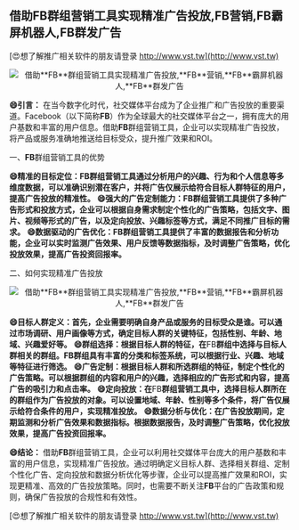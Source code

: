 ## **借助**FB**群组营销工具实现精准广告投放,**FB**营销,**FB**霸屏机器人,**FB**群发广告**

[😍想了解推广相关软件的朋友请登录 http://www.vst.tw](http://www.vst.tw)

 <center><img src="https://vst.tw/MP4/tuiguang/png/7.png" alt="借助**FB**群组营销工具实现精准广告投放,**FB**营销,**FB**霸屏机器人,**FB**群发广告"></center>

**😄引言：**
在当今数字化时代，社交媒体平台成为了企业推广和广告投放的重要渠道。Facebook（以下简称**FB**）作为全球最大的社交媒体平台之一，拥有庞大的用户基数和丰富的用户信息。借助**FB**群组营销工具，企业可以实现精准广告投放，将产品或服务准确地推送给目标受众，提升推广效果和ROI。

一、**FB**群组营销工具的优势

**😄精准的目标定位：**FB**群组营销工具通过分析用户的兴趣、行为和个人信息等多维度数据，可以准确识别潜在客户，并将广告仅展示给符合目标人群特征的用户，提高广告投放的精准性。**
**😄强大的广告定制能力：**FB**群组营销工具提供了多种广告形式和投放方式，企业可以根据自身需求制定个性化的广告策略，包括文字、图片、视频等形式的广告，以及定向投放、兴趣标签等方式，满足不同推广目标的需求。**
**😄数据驱动的广告优化：**FB**群组营销工具提供了丰富的数据报告和分析功能，企业可以实时监测广告效果、用户反馈等数据指标，及时调整广告策略，优化投放效果，提高广告投资回报率。**

二、如何实现精准广告投放

 <center><img src="https://vst.tw/MP4/tuiguang/png/2.png" alt="借助**FB**群组营销工具实现精准广告投放,**FB**营销,**FB**霸屏机器人,**FB**群发广告"></center>

**😄目标人群定义：首先，企业需要明确自身产品或服务的目标受众是谁。可以通过市场调研、用户画像等方式，确定目标人群的关键特征，包括性别、年龄、地域、兴趣爱好等。**
**😄群组选择：根据目标人群的特征，在**FB**群组中选择与目标人群相关的群组。**FB**群组具有丰富的分类和标签系统，可以根据行业、兴趣、地域等特征进行筛选。**
**😄广告定制：根据目标人群和所选群组的特征，制定个性化的广告策略。可以根据群组的内容和用户的兴趣，选择相应的广告形式和内容，提高广告的吸引力和点击率。**
**😄定向投放：在**FB**群组营销工具中，选择目标人群所在的群组作为广告投放的对象。可以设置地域、年龄、性别等多个条件，将广告仅展示给符合条件的用户，实现精准投放。**
**😄数据分析与优化：在广告投放期间，定期监测和分析广告效果和数据指标。根据数据报告，及时调整广告策略，优化投放效果，提高广告投资回报率。**

**😄结论：**
借助**FB**群组营销工具，企业可以利用社交媒体平台庞大的用户基数和丰富的用户信息，实现精准广告投放。通过明确定义目标人群、选择相关群组、定制个性化广告、定向投放和数据分析优化等步骤，企业可以提高推广效果和ROI，实现更精准、高效的广告投放策略。同时，也需要不断关注**FB**平台的广告政策和规则，确保广告投放的合规性和有效性。

[😍想了解推广相关软件的朋友请登录 http://www.vst.tw](http://www.vst.tw)



